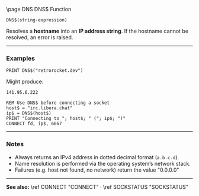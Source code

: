 \page DNS DNS$ Function

```basic
DNS$(string-expression)
```

Resolves a **hostname** into an **IP address string**.
If the hostname cannot be resolved, an error is raised.

---

### Examples

```basic
PRINT DNS$("retrorocket.dev")
```

Might produce:

```
141.95.6.222
```

```basic
REM Use DNS$ before connecting a socket
host$ = "irc.libera.chat"
ip$ = DNS$(host$)
PRINT "Connecting to "; host$; " ("; ip$; ")"
CONNECT fd, ip$, 6667
```

---

### Notes

* Always returns an IPv4 address in dotted decimal format (`a.b.c.d`).
* Name resolution is performed via the operating system’s network stack.
* Failures (e.g. host not found, no network) return the value "0.0.0.0"

---

**See also:**
\ref CONNECT "CONNECT" · \ref SOCKSTATUS "SOCKSTATUS"
